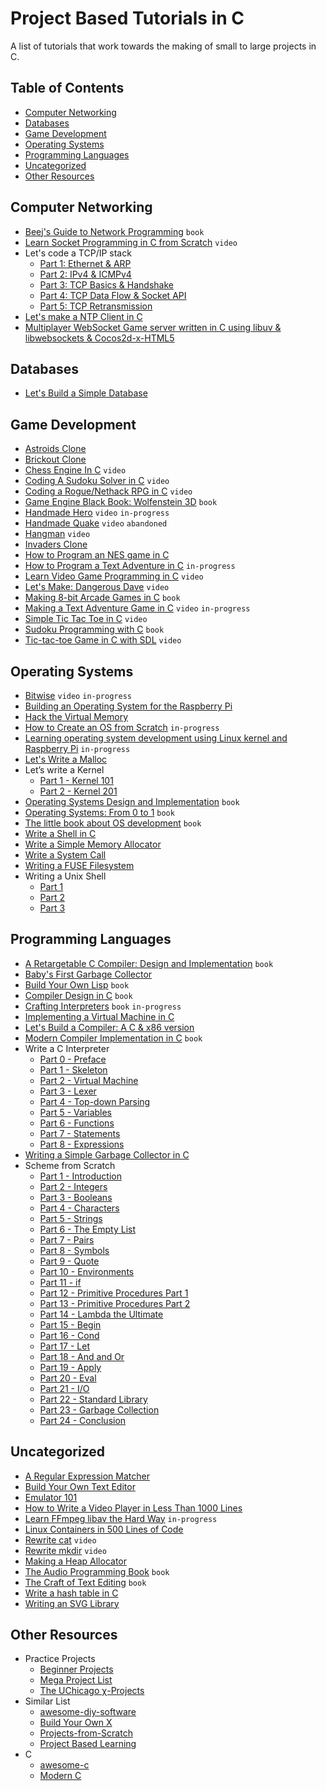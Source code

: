 # Project Based Tutorials in C

A list of tutorials that work towards the making of small to large projects in C.

## Table of Contents

* [Computer Networking](#computer-networking)
* [Databases](#databases)
* [Game Development](#game-development)
* [Operating Systems](#operating-systems)
* [Programming Languages](#programming-languages)
* [Uncategorized](#uncategorized)
* [Other Resources](#other-resources)

## Computer Networking

* [Beej's Guide to Network Programming](http://beej.us/guide/bgnet/html/multi/index.html) `book`
* [Learn Socket Programming in C from Scratch](https://www.udemy.com/learn-socket-programming-in-c-from-scratch/) `video`
* Let's code a TCP/IP stack
    * [Part 1: Ethernet & ARP](http://www.saminiir.com/lets-code-tcp-ip-stack-1-ethernet-arp/)
    * [Part 2: IPv4 & ICMPv4](http://www.saminiir.com/lets-code-tcp-ip-stack-2-ipv4-icmpv4/)
    * [Part 3: TCP Basics & Handshake](http://www.saminiir.com/lets-code-tcp-ip-stack-3-tcp-handshake/)
    * [Part 4: TCP Data Flow & Socket API](http://www.saminiir.com/lets-code-tcp-ip-stack-4-tcp-data-flow-socket-api/)
    * [Part 5: TCP Retransmission](http://www.saminiir.com/lets-code-tcp-ip-stack-5-tcp-retransmission/)
* [Let's make a NTP Client in C](https://lettier.github.io/posts/2016-04-26-lets-make-a-ntp-client-in-c.html)
* [Multiplayer WebSocket Game server written in C using libuv & libwebsockets & Cocos2d-x-HTML5](http://www.gamedevcraft.com/2016/08/part-1-multiplayer-websocket-game.html)

## Databases

* [Let's Build a Simple Database](https://cstack.github.io/db_tutorial/)

## Game Development

* [Astroids Clone](https://dashgl.com/Astroids/)
* [Brickout Clone](https://dashgl.com/Brickout/)
* [Chess Engine In C](https://www.youtube.com/playlist?list=PLZ1QII7yudbc-Ky058TEaOstZHVbT-2hg) `video`
* [Coding A Sudoku Solver in C](https://www.youtube.com/playlist?list=PLkTXsX7igf8edTYU92nU-f5Ntzuf-RKvW) `video`
* [Coding a Rogue/Nethack RPG in C](https://www.youtube.com/playlist?list=PLkTXsX7igf8erbWGYT4iSAhpnJLJ0Nk5G) `video`
* [Game Engine Black Book: Wolfenstein 3D](https://www.amazon.com/dp/1539692876/) `book`
* [Handmade Hero](https://handmadehero.org/) `video` `in-progress`
* [Handmade Quake](https://www.youtube.com/playlist?list=PLBKDuv-qJpTbCsXHsxcoSSsMarnfyNhHF) `video` `abandoned`
* [Hangman](https://www.youtube.com/playlist?list=PLZ1QII7yudbd2ZHYSEWrSddsvD5PW_r5O) `video`
* [Invaders Clone](https://dashgl.com/Invaders/)
* [How to Program an NES game in C](https://nesdoug.com/)
* [How to Program a Text Adventure in C](https://helderman.github.io/htpataic/htpataic01.html) `in-progress`
* [Learn Video Game Programming in C](https://www.youtube.com/playlist?list=PLT6WFYYZE6uLMcPGS3qfpYm7T_gViYMMt) `video`
* [Let's Make: Dangerous Dave](https://www.youtube.com/playlist?list=PLSkJey49cOgTSj465v2KbLZ7LMn10bCF9) `video`
* [Making 8-bit Arcade Games in C](https://www.amazon.com/dp/1545484759/) `book`
* [Making a Text Adventure Game in C](https://www.youtube.com/watch?v=sLcrmZyWgaM) `video` `in-progress`
* [Simple Tic Tac Toe in C](https://www.youtube.com/playlist?list=PLZ1QII7yudbc7_ZgXA-gIXmME41Rs2GP5) `video`
* [Sudoku Programming with C](https://www.amazon.com/dp/1484209966/) `book`
* [Tic-tac-toe Game in C with SDL](https://www.youtube.com/watch?v=gCVMkKgs3uQ) `video`

## Operating Systems

* [Bitwise](https://github.com/pervognsen/bitwise) `video` `in-progress`
* [Building an Operating System for the Raspberry Pi](https://jsandler18.github.io/)
* [Hack the Virtual Memory](https://blog.holbertonschool.com/hack-virtual-memory-stack-registers-assembly-code/)
* [How to Create an OS from Scratch](https://github.com/cfenollosa/os-tutorial) `in-progress`
* [Learning operating system development using Linux kernel and Raspberry Pi](https://github.com/s-matyukevich/raspberry-pi-os) `in-progress`
* [Let's Write a Malloc](https://danluu.com/malloc-tutorial/)
* Let’s write a Kernel
    * [Part 1 - Kernel 101](https://arjunsreedharan.org/post/82710718100/kernel-101-lets-write-a-kernel)
    * [Part 2 - Kernel 201](https://arjunsreedharan.org/post/99370248137/kernel-201-lets-write-a-kernel-with-keyboard)
* [Operating Systems Design and Implementation](https://www.amazon.com/dp/0131429388) `book`
* [Operating Systems: From 0 to 1](https://tuhdo.github.io/os01/) `book`
* [The little book about OS development](https://littleosbook.github.io/) `book`
* [Write a Shell in C](https://brennan.io/2015/01/16/write-a-shell-in-c/)
* [Write a Simple Memory Allocator](https://arjunsreedharan.org/post/148675821737/write-a-simple-memory-allocator)
* [Write a System Call](https://brennan.io/2016/11/14/kernel-dev-ep3/)
* [Writing a FUSE Filesystem](https://www.cs.nmsu.edu/~pfeiffer/fuse-tutorial/)
* Writing a Unix Shell
   * [Part 1](https://indradhanush.github.io/blog/writing-a-unix-shell-part-1)
   * [Part 2](https://indradhanush.github.io/blog/writing-a-unix-shell-part-2)
   * [Part 3](https://indradhanush.github.io/blog/writing-a-unix-shell-part-3)

## Programming Languages

* [A Retargetable C Compiler: Design and Implementation](https://www.amazon.com/dp/0805316701/) `book`
* [Baby's First Garbage Collector](http://journal.stuffwithstuff.com/2013/12/08/babys-first-garbage-collector/)
* [Build Your Own Lisp](http://www.buildyourownlisp.com/) `book`
* [Compiler Design in C](https://www.amazon.com/dp/0131550454) `book`
* [Crafting Interpreters](http://www.craftinginterpreters.com/) `book` `in-progress`
* [Implementing a Virtual Machine in C](https://felixangell.com/blog/virtual-machine-in-c)
* [Let's Build a Compiler: A C & x86 version](https://github.com/lotabout/Let-s-build-a-compiler)
* [Modern Compiler Implementation in C](https://www.amazon.com/dp/052158390X/) `book`
* Write a C Interpreter
    * [Part 0 - Preface](https://github.com/lotabout/write-a-C-interpreter/blob/master/tutorial/en/0-Preface.md)
    * [Part 1 - Skeleton](https://github.com/lotabout/write-a-C-interpreter/blob/master/tutorial/en/1-Skeleton.md)
    * [Part 2 - Virtual Machine](https://github.com/lotabout/write-a-C-interpreter/blob/master/tutorial/en/2-Virtual-Machine.md)
    * [Part 3 - Lexer](https://github.com/lotabout/write-a-C-interpreter/blob/master/tutorial/en/3-Lexer.md)
    * [Part 4 - Top-down Parsing](https://github.com/lotabout/write-a-C-interpreter/blob/master/tutorial/en/4-Top-down-Parsing.md)
    * [Part 5 - Variables](https://github.com/lotabout/write-a-C-interpreter/blob/master/tutorial/en/5-Variables.md)
    * [Part 6 - Functions](https://github.com/lotabout/write-a-C-interpreter/blob/master/tutorial/en/6-Functions.md)
    * [Part 7 - Statements](https://github.com/lotabout/write-a-C-interpreter/blob/master/tutorial/en/7-Statements.md)
    * [Part 8 - Expressions](https://github.com/lotabout/write-a-C-interpreter/blob/master/tutorial/en/8-Expressions.md)
* [Writing a Simple Garbage Collector in C](http://maplant.com/gc.html)
* Scheme from Scratch
    * [Part 1 - Introduction](http://peter.michaux.ca/articles/scheme-from-scratch-introduction)
    * [Part 2 - Integers](http://peter.michaux.ca/articles/scheme-from-scratch-bootstrap-v0_1-integers)
    * [Part 3 - Booleans](http://peter.michaux.ca/articles/scheme-from-scratch-bootstrap-v0_2-booleans)
    * [Part 4 - Characters](http://peter.michaux.ca/articles/scheme-from-scratch-bootstrap-v0_3-characters)
    * [Part 5 - Strings](http://peter.michaux.ca/articles/scheme-from-scratch-bootstrap-v0_4-strings)
    * [Part 6 - The Empty List](http://peter.michaux.ca/articles/scheme-from-scratch-bootstrap-v0_5-the-empty-list)
    * [Part 7 - Pairs](http://peter.michaux.ca/articles/scheme-from-scratch-bootstrap-v0_6-pairs)
    * [Part 8 - Symbols](http://peter.michaux.ca/articles/scheme-from-scratch-bootstrap-v0_7-symbols)
    * [Part 9 - Quote](http://peter.michaux.ca/articles/scheme-from-scratch-bootstrap-v0_8-quote)
    * [Part 10 - Environments](http://peter.michaux.ca/articles/scheme-from-scratch-bootstrap-v0_9-environments)
    * [Part 11 - if](http://peter.michaux.ca/articles/scheme-from-scratch-bootstrap-v0_10-if)
    * [Part 12 - Primitive Procedures Part 1](http://peter.michaux.ca/articles/scheme-from-scratch-bootstrap-v0_11-primitive-procedures-part-1)
    * [Part 13 - Primitive Procedures Part 2](http://peter.michaux.ca/articles/scheme-from-scratch-bootstrap-v0_12-primitive-procedures-part-2)
    * [Part 14 - Lambda the Ultimate](http://peter.michaux.ca/articles/scheme-from-scratch-bootstrap-v0_13-lambda-the-ultimate)
    * [Part 15 - Begin](http://peter.michaux.ca/articles/scheme-from-scratch-bootstrap-v0_14-begin)
    * [Part 16 - Cond](http://peter.michaux.ca/articles/scheme-from-scratch-bootstrap-v0_15-cond)
    * [Part 17 - Let](http://peter.michaux.ca/articles/scheme-from-scratch-bootstrap-v0_16-let)
    * [Part 18 - And and Or](http://peter.michaux.ca/articles/scheme-from-scratch-bootstrap-v0_17-and-and-or)
    * [Part 19 - Apply](http://peter.michaux.ca/articles/scheme-from-scratch-bootstrap-v0_18-apply)
    * [Part 20 - Eval](http://peter.michaux.ca/articles/scheme-from-scratch-bootstrap-v0_19-eval)
    * [Part 21 - I/O](http://peter.michaux.ca/articles/scheme-from-scratch-bootstrap-v0_20-io)
    * [Part 22 - Standard Library](http://peter.michaux.ca/articles/scheme-from-scratch-bootstrap-v0_21-standard-library)
    * [Part 23 - Garbage Collection](http://peter.michaux.ca/articles/scheme-from-scratch-bootstrap-v0_22-garbage-collection)
    * [Part 24 - Conclusion](http://peter.michaux.ca/articles/scheme-from-scratch-bootstrap-conclusion)

## Uncategorized

* [A Regular Expression Matcher](https://www.cs.princeton.edu/courses/archive/spr09/cos333/beautiful.html)
* [Build Your Own Text Editor](https://viewsourcecode.org/snaptoken/kilo/)
* [Emulator 101](http://emulator101.com/)
* [How to Write a Video Player in Less Than 1000 Lines](http://dranger.com/ffmpeg/ffmpeg.html)
* [Learn FFmpeg libav the Hard Way](https://github.com/leandromoreira/ffmpeg-libav-tutorial) `in-progress`
* [Linux Containers in 500 Lines of Code](https://blog.lizzie.io/linux-containers-in-500-loc.html)
* [Rewrite cat](https://learnto.computer/screencasts/bsd-cat) `video`
* [Rewrite mkdir](https://learnto.computer/screencasts/bsd-mkdir) `video`
* [Making a Heap Allocator](https://handmade.network/wiki/2877-tutorial_making_a_heap_allocator)
* [The Audio Programming Book](https://www.amazon.com/Audio-Programming-Book-MIT-Press/dp/0262014467/) `book`
* [The Craft of Text Editing](https://www.amazon.com/dp/1411682971/) `book`
* [Write a hash table in C](https://github.com/jamesroutley/write-a-hash-table)
* [Writing an SVG Library](http://www.code-in-c.com/writing-svg-library-c/)

## Other Resources

* Practice Projects
    * [Beginner Projects](https://github.com/jorgegonzalez/beginner-projects)
    * [Mega Project List](https://github.com/karan/Projects)
    * [The UChicago χ-Projects](http://chi.cs.uchicago.edu/index.html)
* Similar List  
    * [awesome-diy-software](https://github.com/cweagans/awesome-diy-software)
    * [Build Your Own X](https://github.com/danistefanovic/build-your-own-x)
    * [Projects-from-Scratch](https://github.com/AlgoryL/Projects-from-Scratch)
    * [Project Based Learning](https://github.com/tuvtran/project-based-learning)
* C
    * [awesome-c](https://github.com/kozross/awesome-c)
    * [Modern C](http://icube-icps.unistra.fr/img_auth.php/d/db/ModernC.pdf)
